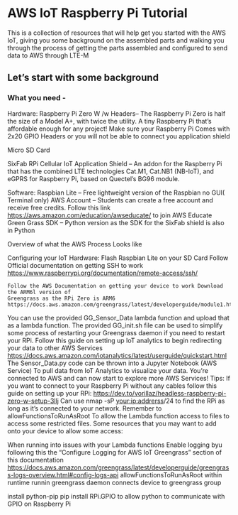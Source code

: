 # AWS IoT Raspberry Pi Tutorial
This is a collection of resources that will help get you started with the AWS IoT, giving you some background on the assembled parts and walking you through the process of getting the parts assembled and configured to send data to AWS through LTE-M

## Let’s start with some background

### What you need -
Hardware:
Raspberry Pi Zero W /w Headers– The Raspberry Pi Zero is half the size of a Model A+, with twice the utility. A tiny Raspberry Pi that’s affordable enough for any project! Make sure your Raspberry Pi Comes with 2x20 GPIO Headers or you will not be able to connect you application shield
 
Micro SD Card
 
SixFab RPi Cellular IoT Application Shield – An addon for the Raspberry Pi that has the combined LTE technologies Cat.M1, Cat.NB1 (NB-IoT), and eGPRS for Raspberry Pi, based on Quectel’s BG96 module. 

Software:
Raspbian Lite – Free lightweight version of the Raspbian no GUI( Terminal only)
AWS Account – Students can create a free account and receive free credits. Follow this link https://aws.amazon.com/education/awseducate/ to join AWS Educate
Green Grass SDK – Python version as the SDK for the SixFab shield is also in Python
 
 
 
 
 
Overview of what the AWS Process Looks like

 
Configuring your IoT Hardware:
	Flash Raspbian Lite on your SD Card 
	Follow Official documentation on getting SSH to work
	https://www.raspberrypi.org/documentation/remote-access/ssh/
 
	Follow the AWS Documentation on getting your device to work Download the ARM6l version of
	Greengrass as the RPi Zero is ARM6
	https://docs.aws.amazon.com/greengrass/latest/developerguide/module1.html
You can use the provided GG_Sensor_Data lambda function and upload that as a lambda function. The provided GG_init.sh file can be used to simplify some process of restarting your Greengrass daemon if you need to restart your RPi.
Follow this guide on setting up IoT analytics to begin redirecting your data to other AWS Services
https://docs.aws.amazon.com/iotanalytics/latest/userguide/quickstart.html
The Sensor_Data.py code can be thrown into a Jupyter Notebook (AWS Service) To pull data from IoT Analytics to visualize your data. 
You’re connected to AWS and can now start to explore more AWS Services!
Tips:
If you want to connect to your Raspberry Pi without any cables follow this guide on setting up your RPi:
https://dev.to/vorillaz/headless-raspberry-pi-zero-w-setup-3llj
Can use nmap -sP <your:ip:addrerss>/24 to find the RPi as long as it’s connected to your network.
Remember to allowFunctionsToRunAsRoot To allow the Lambda function access to files to access some restricted files.
Some resources that you may want to add onto your device to allow some access:

When running into issues with your Lambda functions Enable logging byu following this the “Configure Logging for AWS IoT Greengrass” section of this documentation https://docs.aws.amazon.com/greengrass/latest/developerguide/greengrass-logs-overview.html#config-logs-api
allowFunctionsToRunAsRoot within runtime
runnin greengrass daemon connects device to greengrass group
 
install python-pip
pip install RPi.GPIO to allow python to communicate with GPIO on Raspberry Pi
